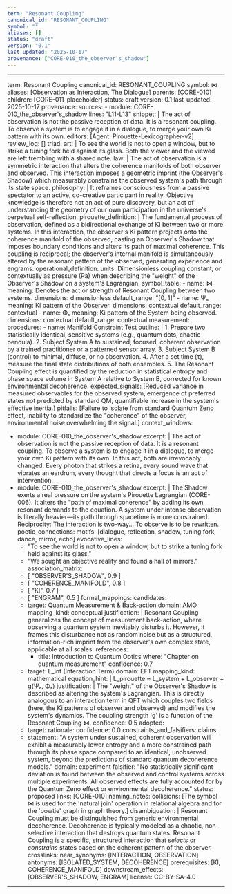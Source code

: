 ```yaml
---
term: "Resonant Coupling"
canonical_id: "RESONANT_COUPLING"
symbol: ""
aliases: []
status: "draft"
version: "0.1"
last_updated: "2025-10-17"
provenance: ["CORE-010_the_observer's_shadow"]
---
```


---
term: Resonant Coupling
canonical_id: RESONANT_COUPLING
symbol: ⋈
aliases: [Observation as Interaction, The Dialogue]
parents: [CORE-010]
children: [CORE-011_placeholder]
status: draft
version: 0.1
last_updated: 2025-10-17
provenance:
  sources:
    - module: CORE-010_the_observer's_shadow
      lines: "L11-L13"
      snippet: |
        The act of observation is not the passive reception of data. It is a resonant coupling. To observe a system is to engage it in a dialogue, to merge your own Ki pattern with its own.
  editors: [Agent: Pirouette-Lexicographer-v2]
  review_log: []
triad:
  art: |
    To see the world is not to open a window, but to strike a tuning fork held against its glass. Both the viewer and the viewed are left trembling with a shared note.
  law: |
    The act of observation is a symmetric interaction that alters the coherence manifolds of both observer and observed. This interaction imposes a geometric imprint (the Observer's Shadow) which measurably constrains the observed system's path through its state space.
  philosophy: |
    It reframes consciousness from a passive spectator to an active, co-creative participant in reality. Objective knowledge is therefore not an act of pure discovery, but an act of understanding the geometry of our own participation in the universe's perpetual self-reflection.
pirouette_definition: |
  The fundamental process of observation, defined as a bidirectional exchange of Ki between two or more systems. In this interaction, the observer's Ki pattern projects onto the coherence manifold of the observed, casting an Observer's Shadow that imposes boundary conditions and alters its path of maximal coherence. This coupling is reciprocal; the observer's internal manifold is simultaneously altered by the resonant pattern of the observed, generating experience and engrams.
operational_definition:
  units: Dimensionless coupling constant, or contextually as pressure (Pa) when describing the "weight" of the Observer's Shadow on a system's Lagrangian.
  symbol_table:
    - name: ⋈
      meaning: Denotes the act or strength of Resonant Coupling between two systems.
      dimensions: dimensionless
      default_range: "[0, 1]"
    - name: Ψₒ
      meaning: Ki pattern of the Observer.
      dimensions: contextual
      default_range: contextual
    - name: Φₛ
      meaning: Ki pattern of the System being observed.
      dimensions: contextual
      default_range: contextual
  measurement:
    procedures:
      - name: Manifold Constraint Test
        outline: |
          1. Prepare two statistically identical, sensitive systems (e.g., quantum dots, chaotic pendula).
          2. Subject System A to sustained, focused, coherent observation by a trained practitioner or a patterned sensor array.
          3. Subject System B (control) to minimal, diffuse, or no observation.
          4. After a set time (τ), measure the final state distributions of both ensembles.
          5. The Resonant Coupling effect is quantified by the reduction in statistical entropy and phase space volume in System A relative to System B, corrected for known environmental decoherence.
        expected_signals: [Reduced variance in measured observables for the observed system, emergence of preferred states not predicted by standard QM, quantifiable increase in the system's effective inertia.]
        pitfalls: [Failure to isolate from standard Quantum Zeno effect, inability to standardize the "coherence" of the observer, environmental noise overwhelming the signal.]
context_windows:
  - module: CORE-010_the_observer's_shadow
    excerpt: |
      The act of observation is not the passive reception of data. It is a resonant coupling. To observe a system is to engage it in a dialogue, to merge your own Ki pattern with its own. In this act, both are irrevocably changed. Every photon that strikes a retina, every sound wave that vibrates an eardrum, every thought that directs a focus is an act of intervention.
  - module: CORE-010_the_observer's_shadow
    excerpt: |
      The Shadow exerts a real pressure on the system's Pirouette Lagrangian (CORE-006). It alters the "path of maximal coherence" by adding its own resonant demands to the equation. A system under intense observation is literally heavier—its path through spacetime is more constrained. Reciprocity: The interaction is two-way... To observe is to be rewritten.
poetic_connections:
  motifs: [dialogue, reflection, shadow, tuning fork, dance, mirror, echo]
  evocative_lines:
    - "To see the world is not to open a window, but to strike a tuning fork held against its glass."
    - "We sought an objective reality and found a hall of mirrors."
  association_matrix:
    - [ "OBSERVER'S_SHADOW", 0.9 ]
    - [ "COHERENCE_MANIFOLD", 0.8 ]
    - [ "KI", 0.7 ]
    - [ "ENGRAM", 0.5 ]
formal_mappings:
  candidates:
    - target: Quantum Measurement & Back-action
      domain: AMO
      mapping_kind: conceptual
      justification: |
        Resonant Coupling generalizes the concept of measurement back-action, where observing a quantum system inevitably disturbs it. However, it frames this disturbance not as random noise but as a structured, information-rich imprint from the observer's own complex state, applicable at all scales.
      references:
        - title: Introduction to Quantum Optics
          where: "Chapter on quantum measurement"
      confidence: 0.7
    - target: L_int (Interaction Term)
      domain: EFT
      mapping_kind: mathematical
      equation_hint: |
        L_pirouette ≈ L_system + L_observer + g(Ψₒ, Φₛ)
      justification: |
        The "weight" of the Observer's Shadow is described as altering the system's Lagrangian. This is directly analogous to an interaction term in QFT which couples two fields (here, the Ki patterns of observer and observed) and modifies the system's dynamics. The coupling strength 'g' is a function of the Resonant Coupling ⋈.
      confidence: 0.5
  adopted:
    - target: 
      rationale: 
      confidence: 0.0
constraints_and_falsifiers:
  claims:
    - statement: "A system under sustained, coherent observation will exhibit a measurably lower entropy and a more constrained path through its phase space compared to an identical, unobserved system, beyond the predictions of standard quantum decoherence models."
      domain: experiment
      falsifier: "No statistically significant deviation is found between the observed and control systems across multiple experiments. All observed effects are fully accounted for by the Quantum Zeno effect or environmental decoherence."
      status: proposed
      links: [CORE-010]
naming_notes:
  collisions: [The symbol ⋈ is used for the 'natural join' operation in relational algebra and for the 'bowtie' graph in graph theory.]
  disambiguation: |
    Resonant Coupling must be distinguished from generic environmental decoherence. Decoherence is typically modeled as a chaotic, non-selective interaction that destroys quantum states. Resonant Coupling is a specific, structured interaction that *selects* or *constrains* states based on the coherent pattern of the observer.
crosslinks:
  near_synonyms: [INTERACTION, OBSERVATION]
  antonyms: [ISOLATED_SYSTEM, DECOHERENCE]
  prerequisites: [KI, COHERENCE_MANIFOLD]
  downstream_effects: [OBSERVER'S_SHADOW, ENGRAM]
license: CC-BY-SA-4.0
---